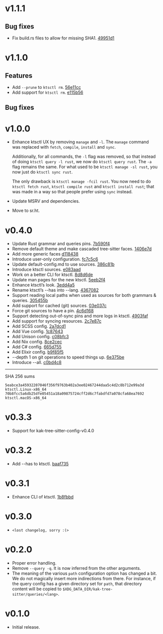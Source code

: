 # v1.1.1

## Bug fixes

- Fix build.rs files to allow for missing SHA1. [49951d1](https://git.sr.ht/~hadronized/kak-tree-sitter/commit/49951d1)

# v1.1.0

## Features

- Add `--prune` to `ktsctl rm`. [56e11cc](https://git.sr.ht/~hadronized/kak-tree-sitter/commit/56e11cc)
- Add support for `ktsctl rm`. [e115b56](https://git.sr.ht/~hadronized/kak-tree-sitter/commit/e115b56)

## Bug fixes

# v1.0.0

- Enhance ktsctl UX by removing `manage` and `-l`.
  The `manage` command was replaced with `fetch`, `compile`, `install` and
  `sync`.

  Additionally, for all commands, the `-l` flag was removed, so that instead of
  doing `ktsctl query -l rust`, we now do `ktsctl query rust`. The `-a` flag
  remains the same. For what used to be `ktsctl manage -sl rust`, you now just
  do `ktsctl sync rust`.

  The only drawback is `ktsctl manage -fcil rust`. You now need to do
  `ktsctl fetch rust`, `ktsctl compile rust` and `ktsctl install rust`; that
  was made in a way so that people prefer using `sync` instead.
- Update MSRV and dependencies.
- Move to sr.ht.

# v0.4.0

- Update Rust grammar and queries pins. [7b590f4](https://git.sr.ht/~hadronized/kak-tree-sitter/commit/7b590f4)
- Remove default theme and make cascaded tree-sitter faces. [1406e7d](https://git.sr.ht/~hadronized/kak-tree-sitter/commit/1406e7d)
- Add more generic faces [d118438](https://git.sr.ht/~hadronized/kak-tree-sitter/commit/d118438)
- Introduce user-only configuration. [fc7c5c6](https://git.sr.ht/~hadronized/kak-tree-sitter/commit/fc7c5c6)
- Update default-config.md to use sources. [386c81b](https://git.sr.ht/~hadronized/kak-tree-sitter/commit/386c81b)
- Introduce ktsctl sources. [e083aad](https://git.sr.ht/~hadronized/kak-tree-sitter/commit/e083aad)
- Work on a better CLI for ktsctl. [8d8d6de](https://git.sr.ht/~hadronized/kak-tree-sitter/commit/8d8d6de)
- Update man pages for the new ktsctl. [5eeb2f4](https://git.sr.ht/~hadronized/kak-tree-sitter/commit/5eeb2f4)
- Enhance ktsctl’s look. [3edd4a5](https://git.sr.ht/~hadronized/kak-tree-sitter/commit/3edd4a5)
- Rename ktsctl’s --has into --lang. [4367082](https://git.sr.ht/~hadronized/kak-tree-sitter/commit/4367082)
- Support reading local paths when used as sources for both grammars & queries. [305455b](https://git.sr.ht/~hadronized/kak-tree-sitter/commit/305455b)
- Add support for cached (git) sources. [03e037c](https://git.sr.ht/~hadronized/kak-tree-sitter/commit/03e037c)
- Force git sources to have a pin. [4c6d168](https://git.sr.ht/~hadronized/kak-tree-sitter/commit/4c6d168)
- Support detecting out-of-sync pins and more logs in ktsctl. [4903faf](https://git.sr.ht/~hadronized/kak-tree-sitter/commit/4903faf)
- Add support for syncing resources. [2c7e87c](https://git.sr.ht/~hadronized/kak-tree-sitter/commit/2c7e87c)
- Add SCSS config. [2a7dcd1](https://git.sr.ht/~hadronized/kak-tree-sitter/commit/2a7dcd1)
- Add Vue config. [1c87643](https://git.sr.ht/~hadronized/kak-tree-sitter/commit/1c87643)
- Add Unison config. [c08bfc3](https://git.sr.ht/~hadronized/kak-tree-sitter/commit/c08bfc3)
- Add Nix config. [8ce2cec](https://git.sr.ht/~hadronized/kak-tree-sitter/commit/8ce2cec)
- Add C# config. [665d755](https://git.sr.ht/~hadronized/kak-tree-sitter/commit/665d755)
- Add Elixir config. [b9f85f5](https://git.sr.ht/~hadronized/kak-tree-sitter/commit/b9f85f5)
- --depth 1 on git operations to speed things up. [6e375be](https://git.sr.ht/~hadronized/kak-tree-sitter/commit/6e375be)
- Introduce --all. [c0bd4c8](https://git.sr.ht/~hadronized/kak-tree-sitter/commit/c0bd4c8)

---

SHA 256 sums

```
5eabce3a45932207046f356f9763b402a3ee02467244daa5c4d2c8b712e99a3d  ktsctl.Linux-x86_64
70b8fcc5a6db25dfe05451a18a09875724cff2d6c7fabdfd7a078cfa68ea7692  ktsctl.macOS-x86_64
```

# v0.3.3

- Support for kak-tree-sitter-config-v0.4.0

# v0.3.2

- Add --has to ktsctl. [baaf735](https://git.sr.ht/~hadronized/kak-tree-sitter/commit/baaf735)

# v0.3.1

- Enhance CLI of ktsctl. [1b8fbbd](https://git.sr.ht/~hadronized/kak-tree-sitter/commit/1b8fbbd)

# v0.3.0

- `<lost changelog, sorry :(>`

# v0.2.0

- Proper error handling.
- Remove `--query -q`. It is now inferred from the other arguments.
- The meaning of the various `path` configuration option has changed a bit. We do not magically insert more
  indirections from there. For instance, if the query config has a given directory set for `path`, that directory
  content will be copied to `$XDG_DATA_DIR/kak-tree-sitter/queries/<lang>`.


# v0.1.0

- Initial release.
